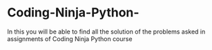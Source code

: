 # Coding-Ninja-Python-
In this you will be able to find all the solution of the problems asked in assignments of Coding Ninja Python course
